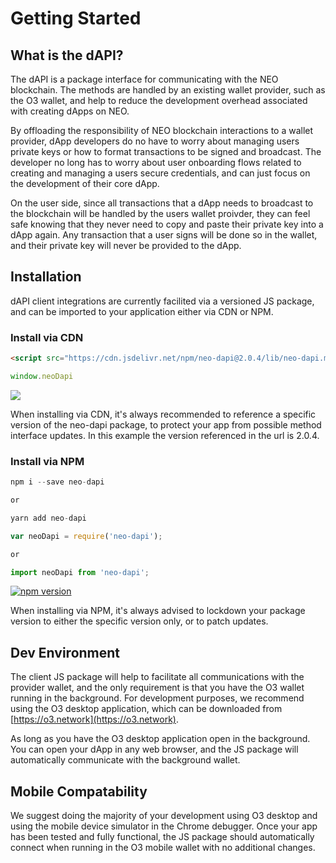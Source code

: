 # Getting Started

## What is the dAPI?

The dAPI is a package interface for communicating with the NEO blockchain. The methods are handled by an existing wallet provider, such as the O3 wallet, and help to reduce the development overhead associated with creating dApps on NEO.

By offloading the responsibility of NEO blockchain interactions to a wallet provider, dApp developers do no have to worry about managing users private keys or how to format transactions to be signed and broadcast. The developer no long has to worry about user onboarding flows related to creating and managing a users secure credentials, and can just focus on the development of their core dApp.

On the user side, since all transactions that a dApp needs to broadcast to the blockchain will be handled by the users wallet proivder, they can feel safe knowing that they never need to copy and paste their private key into a dApp again. Any transaction that a user signs will be done so in the wallet, and their private key will never be provided to the dApp.

## Installation

dAPI client integrations are currently facilited via a versioned JS package, and can be imported to your application either via CDN or NPM.

### Install via CDN

```html
<script src="https://cdn.jsdelivr.net/npm/neo-dapi@2.0.4/lib/neo-dapi.min.js"></script>
```
```typescript
window.neoDapi
```

[![](https://data.jsdelivr.com/v1/package/npm/neo-dapi/badge)](https://www.jsdelivr.com/package/npm/neo-dapi)

When installing via CDN, it's always recommended to reference a specific version of the neo-dapi package, to protect your app from possible method interface updates. In this example the version referenced in the url is 2.0.4.


### Install via NPM

```typescript
npm i --save neo-dapi

or

yarn add neo-dapi
```

```typescript
var neoDapi = require('neo-dapi');

or

import neoDapi from 'neo-dapi';
```

[![npm version](https://badge.fury.io/js/neo-dapi.svg)](https://badge.fury.io/js/neo-dapi)

When installing via NPM, it's always advised to lockdown your package version to either the specific version only, or to patch updates.


## Dev Environment

The client JS package will help to facilitate all communications with the provider wallet, and the only requirement is that you have the O3 wallet running in the background. For development purposes, we recommend using the O3 desktop application, which can be downloaded from [https://o3.network](https://o3.network).

As long as you have the O3 desktop application open in the background. You can open your dApp in any web browser, and the JS package will automatically communicate with the background wallet.

## Mobile Compatability

We suggest doing the majority of your development using O3 desktop and using the mobile device simulator in the Chrome debugger. Once your app has been tested and fully functional, the JS package should automatically connect when running in the O3 mobile wallet with no additional changes.
